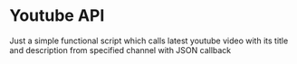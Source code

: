 # Youtube API

Just a simple functional script which calls latest youtube video with its title and description from specified channel with JSON callback